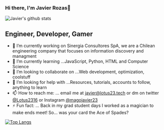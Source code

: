 ### Hi there, I'm Javier Rozas👋

![Javier's github stats](https://github-readme-stats.vercel.app/api?username=lotus-23&show_icons=true&theme=blue-green)

## Engineer, Developer, Gamer

- 🔭 I’m currently working on Sinergia Consultores SpA, we are a Chilean engineering company that focuses on information discovery and managment  
- 🌱 I’m currently learning ...JavaScript, Python, HTML and Computer Science
- 👯 I’m looking to collaborate on ...Web development, optimization, coolstuff
- 🤔 I’m looking for help with ...Resources, tutorials, accounts to follow, anything to learn 
- 📫 How to reach me: ... email me at javier@lotus23.tech or dm on twitter [@Lotus2316](https://twitter.com/Lotus2316) or Instagram [@magojavier23](https://www.instagram.com/magojavier23/)
- ⚡ Fun fact: ... Back in my grad student days I worked as a magician to make ends meet! So... was your card the Ace of Spades?


[![Top Langs](https://github-readme-stats.vercel.app/api/top-langs/?username=lotus-23&layout=compact)](https://github.com/anuraghazra/github-readme-stats)
